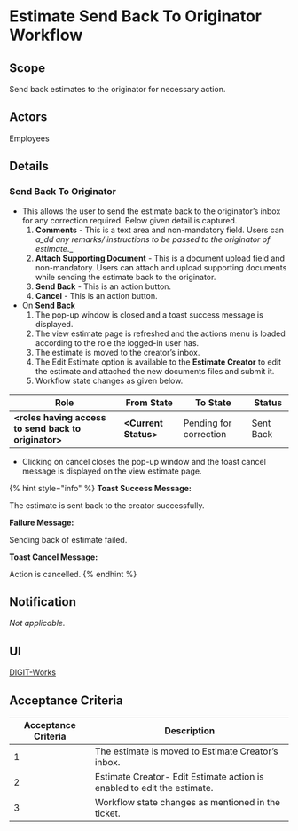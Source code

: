 # Estimate Send Back To Originator Workflow

## Scope

Send back estimates to the originator for necessary action.

## Actors

Employees

## Details

### **Send Back To Originator**

* This allows the user to send the estimate back to the originator’s inbox for any correction required. Below given detail is captured.
  1. **Comments** - This is a text area and non-mandatory field. Users can _a_dd any remarks/ instructions to be passed to the originator of estimate_._
  2. **Attach Supporting Document** - This is a document upload field and non-mandatory. Users can attach and upload supporting documents while sending the estimate back to the originator.
  3. **Send Back** - This is an action button.
  4. **Cancel** - This is an action button.
* On **Send Back**
  1. The pop-up window is closed and a toast success message is displayed.
  2. The view estimate page is refreshed and the actions menu is loaded according to the role the logged-in user has.
  3. The estimate is moved to the creator’s inbox.
  4. The Edit Estimate option is available to the **Estimate Creator** to edit the estimate and attached the new documents files and submit it.
  5. Workflow state changes as given below.

| Role                                                  | From State            | To State               | Status    |
| ----------------------------------------------------- | --------------------- | ---------------------- | --------- |
| **\<roles having access to send back to originator>** | **\<Current Status>** | Pending for correction | Sent Back |

* Clicking on cancel closes the pop-up window and the toast cancel message is displayed on the view estimate page.

{% hint style="info" %}
**Toast Success Message:**

The estimate is sent back to the creator successfully.

**Failure Message:**

Sending back of estimate failed.

**Toast Cancel Message:**

Action is cancelled.
{% endhint %}

## **Notification**

_Not applicable._

## **UI**

[<img src="https://static.figma.com/uploads/b6df2735e4cb368306acf5480b50f96e69f96099" alt="" data-size="line">DIGIT-Works](https://www.figma.com/file/M2P3O9WlKtxuLCjQKxLLDg/DIGIT-Works?node-id=2014%3A30712\&t=vPbLKm950fDLjage-4)

## **Acceptance Criteria**

| Acceptance Criteria | Description                                                             |
| ------------------- | ----------------------------------------------------------------------- |
| 1                   | The estimate is moved to Estimate Creator’s inbox.                      |
| 2                   | Estimate Creator- Edit Estimate action is enabled to edit the estimate. |
| 3                   | Workflow state changes as mentioned in the ticket.                      |
